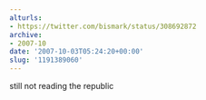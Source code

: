 ```yaml
---
alturls:
- https://twitter.com/bismark/status/308692872
archive:
- 2007-10
date: '2007-10-03T05:24:20+00:00'
slug: '1191389060'
---
```


still not reading the republic

